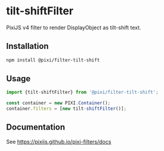 # tilt-shiftFilter

PixiJS v4 filter to render DisplayObject as tilt-shift text.

## Installation

```bash
npm install @pixi/filter-tilt-shift
```

## Usage

```js
import {tilt-shiftFilter} from '@pixi/filter-tilt-shift';

const container = new PIXI.Container();
container.filters = [new tilt-shiftFilter()];
```

## Documentation

See https://pixijs.github.io/pixi-filters/docs